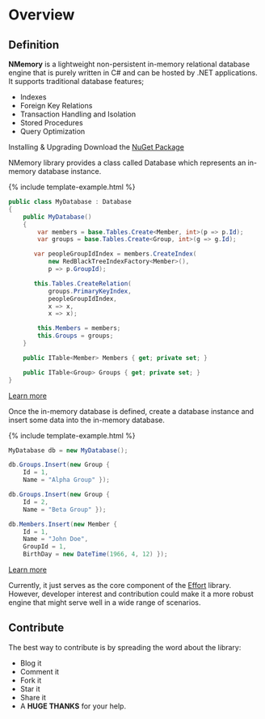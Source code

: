 # Overview

## Definition

**NMemory** is a lightweight non-persistent in-memory relational database engine that is purely written in C# and can be hosted by .NET applications. It supports traditional database features; 

 - Indexes
 - Foreign Key Relations
 - Transaction Handling and Isolation
 - Stored Procedures
 - Query Optimization

Installing & Upgrading
Download the <a href="/download">NuGet Package</a>

NMemory library provides a class called Database which represents an in-memory database instance.

{% include template-example.html %} 
```csharp
public class MyDatabase : Database
{
    public MyDatabase()
    {
        var members = base.Tables.Create<Member, int>(p => p.Id);
        var groups = base.Tables.Create<Group, int>(g => g.Id);

       var peopleGroupIdIndex = members.CreateIndex(
           new RedBlackTreeIndexFactory<Member>(), 
           p => p.GroupId);

       this.Tables.CreateRelation(
           groups.PrimaryKeyIndex, 
           peopleGroupIdIndex, 
           x => x, 
           x => x);

        this.Members = members;
        this.Groups = groups;
    }

    public ITable<Member> Members { get; private set; }

    public ITable<Group> Groups { get; private set; }
}
```

[Learn more](/create-database)

Once the in-memory database is defined, create a database instance and insert some data into the in-memory database.

{% include template-example.html %} 
```csharp
MyDatabase db = new MyDatabase();

db.Groups.Insert(new Group { 
    Id = 1, 
    Name = "Alpha Group" });

db.Groups.Insert(new Group { 
    Id = 2, 
    Name = "Beta Group" });

db.Members.Insert(new Member { 
    Id = 1, 
    Name = "John Doe", 
    GroupId = 1, 
    BirthDay = new DateTime(1966, 4, 12) });

```

[Learn more](/create-table)

Currently, it just serves as the core component of the [Effort](http://entityframework-effort.net/) library. However, developer interest and contribution could make it a more robust engine that might serve well in a wide range of scenarios.

## Contribute

The best way to contribute is by spreading the word about the library:

 - Blog it
 - Comment it
 - Fork it
 - Star it
 - Share it
 - A **HUGE THANKS** for your help.

